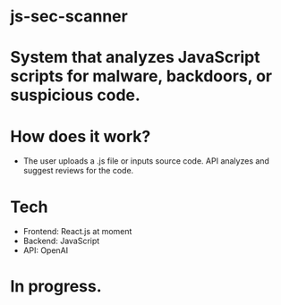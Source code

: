 # js-sec-scanner

# System that analyzes JavaScript scripts for malware, backdoors, or suspicious code.

# How does it work?
- The user uploads a .js file or inputs source code. API analyzes and suggest reviews for the code.

# Tech
- Frontend: React.js at moment
- Backend: JavaScript
- API: OpenAI

# In progress.
